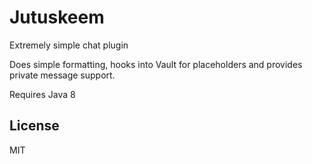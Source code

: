 # Jutuskeem

Extremely simple chat plugin

Does simple formatting, hooks into Vault for placeholders and provides private message support.

Requires Java 8

## License
MIT